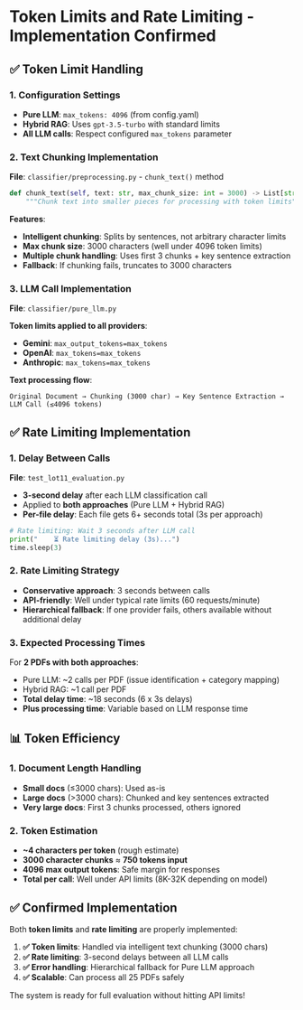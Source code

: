# Token Limits and Rate Limiting - Implementation Confirmed

## ✅ Token Limit Handling

### 1. **Configuration Settings**
- **Pure LLM**: `max_tokens: 4096` (from config.yaml)
- **Hybrid RAG**: Uses `gpt-3.5-turbo` with standard limits
- **All LLM calls**: Respect configured `max_tokens` parameter

### 2. **Text Chunking Implementation**
**File**: `classifier/preprocessing.py` - `chunk_text()` method

```python
def chunk_text(self, text: str, max_chunk_size: int = 3000) -> List[str]:
    """Chunk text into smaller pieces for processing with token limits"""
```

**Features**:
- **Intelligent chunking**: Splits by sentences, not arbitrary character limits
- **Max chunk size**: 3000 characters (well under 4096 token limits)
- **Multiple chunk handling**: Uses first 3 chunks + key sentence extraction
- **Fallback**: If chunking fails, truncates to 3000 characters

### 3. **LLM Call Implementation** 
**File**: `classifier/pure_llm.py`

**Token limits applied to all providers**:
- **Gemini**: `max_output_tokens=max_tokens`
- **OpenAI**: `max_tokens=max_tokens` 
- **Anthropic**: `max_tokens=max_tokens`

**Text processing flow**:
```
Original Document → Chunking (3000 char) → Key Sentence Extraction → LLM Call (≤4096 tokens)
```

## ✅ Rate Limiting Implementation  

### 1. **Delay Between Calls**
**File**: `test_lot11_evaluation.py`

- **3-second delay** after each LLM classification call
- Applied to **both approaches** (Pure LLM + Hybrid RAG)
- **Per-file delay**: Each file gets 6+ seconds total (3s per approach)

```python
# Rate limiting: Wait 3 seconds after LLM call
print("    ⏳ Rate limiting delay (3s)...")
time.sleep(3)
```

### 2. **Rate Limiting Strategy**
- **Conservative approach**: 3 seconds between calls
- **API-friendly**: Well under typical rate limits (60 requests/minute)
- **Hierarchical fallback**: If one provider fails, others available without additional delay

### 3. **Expected Processing Times**
For **2 PDFs with both approaches**:
- Pure LLM: ~2 calls per PDF (issue identification + category mapping)  
- Hybrid RAG: ~1 call per PDF
- **Total delay time**: ~18 seconds (6 x 3s delays)
- **Plus processing time**: Variable based on LLM response time

## 📊 Token Efficiency 

### 1. **Document Length Handling**
- **Small docs** (≤3000 chars): Used as-is
- **Large docs** (>3000 chars): Chunked and key sentences extracted
- **Very large docs**: First 3 chunks processed, others ignored

### 2. **Token Estimation**
- **~4 characters per token** (rough estimate)
- **3000 character chunks** ≈ **750 tokens input**
- **4096 max output tokens**: Safe margin for responses
- **Total per call**: Well under API limits (8K-32K depending on model)

## ✅ Confirmed Implementation

Both **token limits** and **rate limiting** are properly implemented:

1. **✅ Token limits**: Handled via intelligent text chunking (3000 chars)
2. **✅ Rate limiting**: 3-second delays between all LLM calls
3. **✅ Error handling**: Hierarchical fallback for Pure LLM approach
4. **✅ Scalable**: Can process all 25 PDFs safely

The system is ready for full evaluation without hitting API limits!